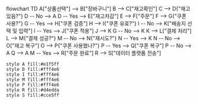 flowchart TD
A["상품선택"] --> B["장바구니"]
B --> C["재고확인"]
C --> D{"재고있음?"}
D -- No --> A
D -- Yes --> E["재고차감"]
E --> F["주문"]
F --> G{"쿠폰 사용?"}
G -- Yes --> H["쿠폰 검증"]
H --> I{"쿠폰 유효?"}
I -- No --> K["배송지 선택 및 입력"]
I -- Yes --> J["쿠폰 적용"]
J --> K
G -- No --> K
K --> L["결제 처리"]
L --> M{"결제 성공?"}
M -- No --> N{"재시도?"}
N -- Yes --> K
N -- No --> O["재고 복구"]
O --> P{"쿠폰 사용했나?"}
P -- Yes --> Q["쿠폰 복구"]
P -- No --> A
Q --> A
M -- Yes --> R["주문 완료"]
R --> S["데이터 플랫폼 전송"]

    style A fill:#e1f5ff
    style D fill:#fff4e6
    style I fill:#fff4e6
    style M fill:#fff4e6
    style P fill:#fff4e6
    style R fill:#d4edda
    style S fill:#cce5ff



